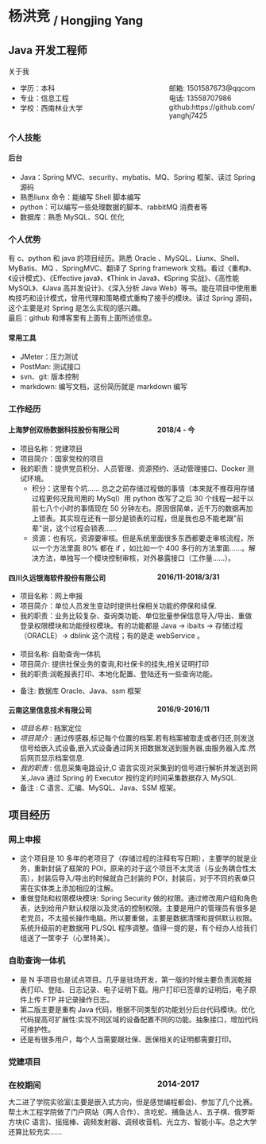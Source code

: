 <style>
.s-right{
    width:100%
    float:right;
    margin-right:0px;
   
}

.s-left{
    float:left;
    width: 300px;
    
}
</style>

# 杨洪竞 <sub>/ Hongjing Yang</sub>

## Java 开发工程师

 <span> 
 关于我

  <ul>
    <li>
       <span class='s-left'>学历：本科</span><span class="s-right">邮箱: 1501587673@qqcom</span>
    </li>
    <li>
       <span class='s-left'>专业：信息工程</span><span class="s-right">电话: 13558707986</span>
    </li>
    <li>
        <span class='s-left'>学校：西南林业大学</span> <span class="s-right">github:https://github.com/yanghj7425</span>
    </li>
  </ul>
</span>

### 个人技能

#### 后台

<ul>
    <li> Java：Spring MVC、security、mybatis、MQ、Spring 框架、读过 Spring 源码</li>
    <li> 熟悉liunx 命令：能编写 Shell 脚本编写</li>
    <li> python：可以编写一些处理数据的脚本、rabbitMQ 消费者等</li>
    <li> 数据库：熟悉 MySQL、SQL 优化</li>
</ul>

### 个人优势

有 c、python 和 java 的项目经历。熟悉 Oracle 、MySQL、Liunx、Shell、MyBatis、MQ 、SpringMVC、翻译了 Spring framework 文档。看过《重构》、《设计模式》、《Effective java》、《Think in Java》、《Spring 实战》、《高性能 MySQL》、《Java 高并发设计》、《深入分析 Java Web》等书。能在项目中使用重构技巧和设计模式，曾用代理和策略模式重构了接手的模块。读过 Spring 源码，这个主要是对 Spring 是怎么实现的感兴趣。<br>
最后：github 和博客里有上面有上面所述信息。

#### 常用工具

- JMeter：压力测试
- PostMan: 测试接口
- svn、git: 版本控制
- markdown: 编写文档，这份简历就是 markdown 编写

### 工作经历

#### <span class='s-left'>上海梦创双杨数据科技股份有限公司 </span> <span class='s-right'>2018/4 - 今</span>

 <ul>
    <li>
        项目名称：党建项目
    </li>
    <li>
        项目简介：国家党校的项目
    </li>
    <li>
        我的职责：提供党员积分、人员管理、资源预约、活动管理接口、Docker 测试环境。
        <ul>
          <li> 积分：这里有个坑…… 总之之前存储过程做的事情（本来就不推荐用存储过程更何况我司用的 MySql）用 python 改写了之后 30 个线程一起干以前七八个小时的事情现在 50 分钟左右。原因很简单，近千万的数据再加上锁表。其实现在还有一部分是锁表的过程，但是我也总不能老跟"前辈"说，这个过程会锁表……
          </li>
          <li>
            资源：也有坑，资源要审核。但是系统里面很多东西都要走审核流程，所以一个方法里面 80% 都在 if ，如比如一个 400 多行的方法里面……。解决方法，单独写一个模块控制审核，对外暴露接口（工作量……）。
          </li>
        </ul>
    </li>
 </ul>

#### <span class='s-left'>四川久远银海软件股份有限公司</span> <span class="s-right">2016/11-2018/3/31</span>

  <ul>
    <li>
        项目名称：网上申报
    </li>
    <li>
        项目简介：单位人员发生变动时提供社保相关功能的停保和续保.
    </li>
    <li>
        我的职责：业务比较复杂、查询类功能、单位批量参保信息导入/导出、重做登录权限模块和功能授权模块。有的功能都是 Java -> ibaits -> 存储过程（ORACLE）-> dblink 这个流程；有的是走 webService 。
    </li>
    <br>
    <li>
       项目名称: 自助查询一体机
    </li>
    <li>
       项目简介: 提供社保业务的查询,和社保卡的挂失,相关证明打印
    </li>
    <li>
        我的职责:润乾报表打印、本地化配置、登陆还有一些查询功能。
    </li>
  </ul>

- 备注: 数据库 Oracle、Java、ssm 框架

#### <span class='s-left'> 云南这里信息技术有限公司 </span><span class="s-right">2016/9-2016/11</span>

- _项目名称_ : 档案定位
- _项目简介_ : 通过传感器,标记每个位置的档案.若有档案被取走或者归还,则发送信号给嵌入式设备,嵌入式设备通过网关把数据发送到服务器,由服务器入库.然后网页显示档案信息.
- _我的职责_ : 信息采集电路设计,C 语言实现对采集到的信号进行解析并发送到网关,Java 通过 Spring 的 Executor 按约定的时间采集数据存入 MySQL.
- 备注 : C 语言、汇编、MySQL、Java、SSM 框架。

## 项目经历

### 网上申报

- 这个项目是 10 多年的老项目了（存储过程的注释有写日期），主要学的就是业务，重新封装了框架的 POI，原来的对于这个项目不太灵活（与业务耦合性太高），封装后导入/导出的时候就自己封装的 POI，封装后，对于不同的表单只需在实体类上添加相应的注解。
- 重做登陆和权限模块模块: Spring Security 做的权限。通过修改用户组和角色表，达到给用户默认权限以及灵活的控制权限。主要是用户的管理员有很多是老党员，不太擅长操作电脑。所以要重做，主要是数据清理和提供默认权限。系统升级前的老数据用 PL/SQL 程序调整。值得一提的是，有个经办人给我们组送了一筐李子（心里特美）。

### 自助查询一体机

- 是 N 手项目也是试点项目。几乎是驻场开发，第一版的时候主要负责润乾报表打印、登陆、日志记录、电子证明下载。用户打印已签章的证明后，电子原件上传 FTP 并记录操作日志。
- 第二版主要是重构 Java 代码，根据不同类型的功能划分后台代码模块。优化代码提高可扩展性:实现不同区域的设备配置不同的功能。抽象接口，增加代码可维护性。
- 还是有很多用户，每个人当需要跟社保、医保相关的证明都需要打印。

### 党建项目

### <span class='s-left'> 在校期间</span> <span class="s-right">2014-2017</span>

大二进了学院实验室(主要是嵌入式方向，但是感觉编程都会)、参加了几个比赛。帮土木工程学院做了门户网站（两人合作）、贪吃蛇、捕鱼达人、五子棋、俄罗斯方块(C 语言)、摇摇棒、调频发射器、调频收音机、光立方、智能小车。总之大学还算比较充实……
